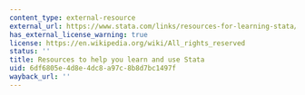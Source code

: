 ```yaml
---
content_type: external-resource
external_url: https://www.stata.com/links/resources-for-learning-stata/
has_external_license_warning: true
license: https://en.wikipedia.org/wiki/All_rights_reserved
status: ''
title: Resources to help you learn and use Stata
uid: 6df6805e-4d8e-4dc8-a97c-8b8d7bc1497f
wayback_url: ''
---
```

